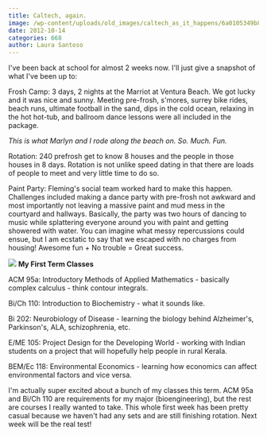 ```yaml
---
title: Caltech, again.
image: /wp-content/uploads/old_images/caltech_as_it_happens/6a0105349b8251970b017c32545cfe970b.jpg
date: 2012-10-14
categories: 668
author: Laura Santoso
---
```



I've been back at school for almost 2 weeks now. I'll just give a snapshot of what I've been up to:

Frosh Camp: 3 days, 2 nights at the Marriot at Ventura Beach. We got lucky and it was nice and sunny. Meeting pre-frosh, s'mores, surrey bike rides, beach runs, ultimate football in the sand, dips in the cold ocean, relaxing in the hot hot-tub, and ballroom dance lessons were all included in the package.

*This is what Marlyn and I rode along the beach on. So. Much. Fun.*

Rotation: 240 prefrosh get to know 8 houses and the people in those houses in 8 days. Rotation is not unlike speed dating in that there are loads of people to meet and very little time to do so.

Paint Party: Fleming's social team worked hard to make this happen. Challenges included making a dance party with pre-frosh not awkward and most importantly not leaving a massive paint and mud mess in the courtyard and hallways. Basically, the party was two hours of dancing to music while splattering everyone around you with paint and getting showered with water. You can imagine what messy repercussions could ensue, but I am ecstatic to say that we escaped with no charges from housing! Awesome fun + No trouble = Great success.


![](/old_images/caltech_as_it_happens/6a0105349b8251970b017d3c82b63b970c.jpg)
**My First Term Classes**

ACM 95a: Introductory Methods of Applied Mathematics - basically complex calculus - think contour integrals.

Bi/Ch 110: Introduction to Biochemistry - what it sounds like.

Bi 202: Neurobiology of Disease - learning the biology behind Alzheimer's, Parkinson's, ALA, schizophrenia, etc. 

E/ME 105: Project Design for the Developing World - working with Indian students on a project that will hopefully help people in rural Kerala.

BEM/Ec 118: Environmental Economics - learning how economics can affect environmental factors and vice versa.

I'm actually super excited about a bunch of my classes this term. ACM 95a and Bi/Ch 110 are requirements for my major (bioengineering), but the rest are courses I really wanted to take. This whole first week has been pretty casual because we haven't had any sets and are still finishing rotation. Next week will be the real test!

